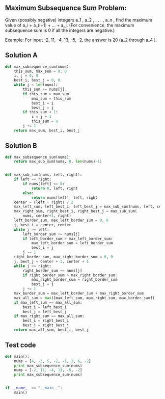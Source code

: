 ## Maximum Subsequence Sum Problem:
Given (possibly negative) integers a_1 , a_2 , . . . , a_n , find the maximum value of a_i + a_(i+1) + ... + a_j. 
(For convenience, the maximum subsequence sum is 0 if all the integers are negative.)

Example:
For input -2, 11, -4, 13, -5, -2, the answer is 20 (a_2 through a_4 ).

## Solution A
```python
def max_subsequence_sum(nums):
    this_sum, max_sum = 0, 0
    i, j = 0, 0
    best_i, best_j = 0, 0
    while j < len(nums):
        this_sum += nums[j]
        if this_sum > max_sum:
            max_sum = this_sum
            best_i = i
            best_j = j
        if this_sum < 1:
            i = j + 1
            this_sum = 0
        j += 1
    return max_sum, best_i, best_j
```

## Solution B
```python
def max_subsequence_sum(nums):
    return max_sub_sum(nums, 0, len(nums)-1)


def max_sub_sum(nums, left, right):
    if left == right:
        if nums[left] <= 0:
            return 0, left, right
        else:
            return nums[left], left, right
    center = (left + right) / 2
    max_left_sum, left_best_i, left_best_j = max_sub_sum(nums, left, center)
    max_right_sum, right_best_i, right_best_j = max_sub_sum(
        nums, center+1, right)
    left_border_sum, max_left_border_sum = 0, 0
    j, best_i = center, center
    while j >= left:
        left_border_sum += nums[j]
        if left_border_sum > max_left_border_sum:
            max_left_border_sum = left_border_sum
            best_i = j
        j -= 1
    right_border_sum, max_right_border_sum = 0, 0
    j, best_j = center + 1, center + 1
    while j <= right:
        right_border_sum += nums[j]
        if right_border_sum > max_right_border_sum:
            max_right_border_sum = right_border_sum
            best_j = j
        j += 1
    max_border_sum = max_left_border_sum + max_right_border_sum
    max_all_sum = max([max_left_sum, max_right_sum, max_border_sum])
    if max_left_sum == max_all_sum:
        best_i = left_best_i
        best_j = left_best_j
    if max_right_sum == max_all_sum:
        best_i = right_best_i
        best_j = right_best_j
    return max_all_sum, best_i, best_j
```

## Test code
```python
def main():
    nums = [4, -3, 5, -2, -1, 2, 6, -2]
    print max_subsequence_sum(nums)
    nums = [-2, 11, -4, 13, -5, -2]
    print max_subsequence_sum(nums)


if __name__ == "__main__":
    main()
```
